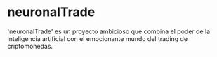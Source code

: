 # neuronalTrade
'neuronalTrade' es un proyecto ambicioso que combina el poder de la inteligencia artificial con el emocionante mundo del trading de criptomonedas.
